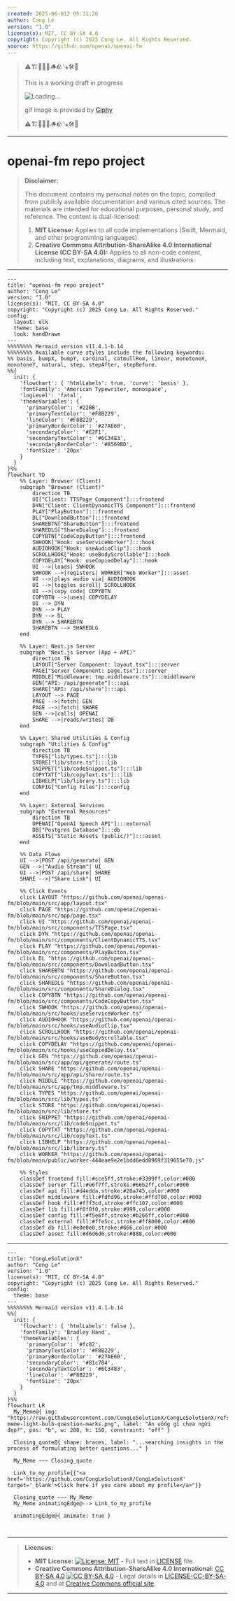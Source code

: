 ```yaml
---
created: 2025-06-012 05:31:26
author: Cong Le
version: "1.0"
license(s): MIT, CC BY-SA 4.0
copyright: Copyright (c) 2025 Cong Le. All Rights Reserved.
source: https://github.com/openai/openai-fm
---
```



> ⚠️🏗️🚧🦺🧱🪵🪨🪚🛠️👷
> 
> This is a working draft in progress
> 
> ![Loading...](https://media3.giphy.com/media/v1.Y2lkPTc5MGI3NjExY2tvYWIyOGRpbWZodTQ2YTI2bjQ1eHpoaDY0YTZ3Mms2aWhneHNlYSZlcD12MV9pbnRlcm5hbF9naWZfYnlfaWQmY3Q9Zw/fR6aYF0SUJAeoypyub/giphy.gif)
>
> gif image is provided by [Giphy](https://giphy.com)
> 
> ⚠️🏗️🚧🦺🧱🪵🪨🪚🛠️👷


----




# openai-fm repo project
> **Disclaimer:**
>
> This document contains my personal notes on the topic,
> compiled from publicly available documentation and various cited sources.
> The materials are intended for educational purposes, personal study, and reference.
> The content is dual-licensed:
> 1. **MIT License:** Applies to all code implementations (Swift, Mermaid, and other programming languages).
> 2. **Creative Commons Attribution-ShareAlike 4.0 International License (CC BY-SA 4.0):** Applies to all non-code content, including text, explanations, diagrams, and illustrations.
---

```mermaid
---
title: "openai-fm repo project"
author: "Cong Le"
version: "1.0"
license(s): "MIT, CC BY-SA 4.0"
copyright: "Copyright (c) 2025 Cong Le. All Rights Reserved."
config:
  layout: elk
  theme: base
  look: handDrawn
---
%%%%%%%% Mermaid version v11.4.1-b.14
%%%%%%%% Available curve styles include the following keywords:
%% basis, bumpX, bumpY, cardinal, catmullRom, linear, monotoneX, monotoneY, natural, step, stepAfter, stepBefore.
%%{
  init: {
    'flowchart': { 'htmlLabels': true, 'curve': 'basis' },
    'fontFamily': 'American Typewriter, monospace',
    'logLevel': 'fatal',
    'themeVariables': {
      'primaryColor': '#22BB',
      'primaryTextColor': '#F8B229',
      'lineColor': '#F8B229',
      'primaryBorderColor': '#27AE60',
      'secondaryColor': '#E2F1',
      'secondaryTextColor': '#6C3483',
      'secondaryBorderColor': '#A569BD',
      'fontSize': '20px'
    }
  }
}%%
flowchart TD
    %% Layer: Browser (Client)
    subgraph "Browser (Client)"
        direction TB
        UI["Client: TTSPage Component"]:::frontend
        DYN["Client: ClientDynamicTTS Component"]:::frontend
        PLAY["PlayButton"]:::frontend
        DL["DownloadButton"]:::frontend
        SHAREBTN["ShareButton"]:::frontend
        SHAREDLG["ShareDialog"]:::frontend
        COPYBTN["CodeCopyButton"]:::frontend
        SWHOOK["Hook: useServiceWorker"]:::hook
        AUDIOHOOK["Hook: useAudioClip"]:::hook
        SCROLLHOOK["Hook: useBodyScrollable"]:::hook
        COPYDELAY["Hook: useCopiedDelay"]:::hook
        UI -->|loads| SWHOOK
        SWHOOK -->|registers| WORKER["Web Worker"]:::asset
        UI -->|plays audio via| AUDIOHOOK
        UI -->|toggles scroll| SCROLLHOOK
        UI -->|copy code| COPYBTN
        COPYBTN -->|uses| COPYDELAY
        UI --> DYN
        DYN --> PLAY
        DYN --> DL
        DYN --> SHAREBTN
        SHAREBTN --> SHAREDLG
    end

    %% Layer: Next.js Server
    subgraph "Next.js Server (App + API)" 
        direction TB
        LAYOUT["Server Component: layout.tsx"]:::server
        PAGE["Server Component: page.tsx"]:::server
        MIDDLE["Middleware: tmp.middleware.ts"]:::middleware
        GEN["API: /api/generate"]:::api
        SHARE["API: /api/share"]:::api
        LAYOUT --> PAGE
        PAGE -->|fetch| GEN
        PAGE -->|fetch| SHARE
        GEN -->|calls| OPENAI
        SHARE -->|reads/writes| DB
    end

    %% Layer: Shared Utilities & Config
    subgraph "Utilities & Config"
        direction TB
        TYPES["lib/types.ts"]:::lib
        STORE["lib/store.ts"]:::lib
        SNIPPET["lib/codeSnippet.ts"]:::lib
        COPYTXT["lib/copyText.ts"]:::lib
        LIBHELP["lib/library.ts"]:::lib
        CONFIG["Config Files"]:::config
    end

    %% Layer: External Services
    subgraph "External Resources"
        direction TB
        OPENAI["OpenAI Speech API"]:::external
        DB["Postgres Database"]:::db
        ASSETS["Static Assets (public/)"]:::asset
    end

    %% Data Flows
    UI -->|POST /api/generate| GEN
    GEN -->|"Audio Stream"| UI
    UI -->|POST /api/share| SHARE
    SHARE -->|"Share Link"| UI

    %% Click Events
    click LAYOUT "https://github.com/openai/openai-fm/blob/main/src/app/layout.tsx"
    click PAGE "https://github.com/openai/openai-fm/blob/main/src/app/page.tsx"
    click UI "https://github.com/openai/openai-fm/blob/main/src/components/TTSPage.tsx"
    click DYN "https://github.com/openai/openai-fm/blob/main/src/components/ClientDynamicTTS.tsx"
    click PLAY "https://github.com/openai/openai-fm/blob/main/src/components/PlayButton.tsx"
    click DL "https://github.com/openai/openai-fm/blob/main/src/components/DownloadButton.tsx"
    click SHAREBTN "https://github.com/openai/openai-fm/blob/main/src/components/ShareButton.tsx"
    click SHAREDLG "https://github.com/openai/openai-fm/blob/main/src/components/ShareDialog.tsx"
    click COPYBTN "https://github.com/openai/openai-fm/blob/main/src/components/CodeCopyButton.tsx"
    click SWHOOK "https://github.com/openai/openai-fm/blob/main/src/hooks/useServiceWorker.ts"
    click AUDIOHOOK "https://github.com/openai/openai-fm/blob/main/src/hooks/useAudioClip.tsx"
    click SCROLLHOOK "https://github.com/openai/openai-fm/blob/main/src/hooks/useBodyScrollable.tsx"
    click COPYDELAY "https://github.com/openai/openai-fm/blob/main/src/hooks/useCopiedDelay.tsx"
    click GEN "https://github.com/openai/openai-fm/blob/main/src/app/api/generate/route.ts"
    click SHARE "https://github.com/openai/openai-fm/blob/main/src/app/api/share/route.ts"
    click MIDDLE "https://github.com/openai/openai-fm/blob/main/src/app/tmp.middleware.ts"
    click TYPES "https://github.com/openai/openai-fm/blob/main/src/lib/types.ts"
    click STORE "https://github.com/openai/openai-fm/blob/main/src/lib/store.ts"
    click SNIPPET "https://github.com/openai/openai-fm/blob/main/src/lib/codeSnippet.ts"
    click COPYTXT "https://github.com/openai/openai-fm/blob/main/src/lib/copyText.ts"
    click LIBHELP "https://github.com/openai/openai-fm/blob/main/src/lib/library.ts"
    click WORKER "https://github.com/openai/openai-fm/blob/main/public/worker-444eae9e2e1bdd6edd8969f319655e70.js"

    %% Styles
    classDef frontend fill:#cce5ff,stroke:#3399ff,color:#000
    classDef server fill:#e6f7ff,stroke:#66b2ff,color:#000
    classDef api fill:#d4edda,stroke:#28a745,color:#000
    classDef middleware fill:#fdfd96,stroke:#ffd700,color:#000
    classDef hook fill:#fff3cd,stroke:#ffc107,color:#000
    classDef lib fill:#f0f0f0,stroke:#999,color:#000
    classDef config fill:#f5e6ff,stroke:#b266ff,color:#000
    classDef external fill:#ffe5cc,stroke:#ff8000,color:#000
    classDef db fill:#e0e0e0,stroke:#666,color:#000
    classDef asset fill:#d6d6d6,stroke:#888,color:#000
```


---

<!-- 
```mermaid
%% Current Mermaid version
info
```  -->


```mermaid
---
title: "CongLeSolutionX"
author: "Cong Le"
version: "1.0"
license(s): "MIT, CC BY-SA 4.0"
copyright: "Copyright (c) 2025 Cong Le. All Rights Reserved."
config:
  theme: base
---
%%%%%%%% Mermaid version v11.4.1-b.14
%%{
  init: {
    'flowchart': { 'htmlLabels': false },
    'fontFamily': 'Bradley Hand',
    'themeVariables': {
      'primaryColor': '#fc82',
      'primaryTextColor': '#F8B229',
      'primaryBorderColor': '#27AE60',
      'secondaryColor': '#81c784',
      'secondaryTextColor': '#6C3483',
      'lineColor': '#F8B229',
      'fontSize': '20px'
    }
  }
}%%
flowchart LR
  My_Meme@{ img: "https://raw.githubusercontent.com/CongLeSolutionX/CongLeSolutionX/refs/heads/main/assets/images/My-meme-light-bulb-question-marks.png", label: "Ăn uống gì chưa ngừi đẹp?", pos: "b", w: 200, h: 150, constraint: "off" }

  Closing_quote@{ shape: braces, label: "...searching insights in the process of formulating better questions..." }
    
  My_Meme ~~~ Closing_quote
    
  Link_to_my_profile{{"<a href='https://github.com/CongLeSolutionX/CongLeSolutionX' target='_blank'>Click here if you care about my profile</a>"}}

  Closing_quote ~~~ My_Meme
  My_Meme animatingEdge@--> Link_to_my_profile
  
  animatingEdge@{ animate: true }



```

---
>**Licenses:**
>
>- **MIT License:**  [![License: MIT](https://img.shields.io/badge/License-MIT-yellow.svg)](LICENSE) - Full text in [LICENSE](LICENSE) file.
>- **Creative Commons Attribution-ShareAlike 4.0 International**: [CC BY-SA 4.0](https://creativecommons.org/licenses/by-sa/4.0/) [![CC BY-SA 4.0](https://licensebuttons.net/l/by-sa/4.0/88x31.png)](https://creativecommons.org/licenses/by-sa/4.0/) - Legal details in [LICENSE-CC-BY-SA-4.0](THE_PAST/LICENSE-CC-BY-SA-4.0) and at [Creative Commons official site](https://creativecommons.org/licenses/by-sa/4.0/).
>
---